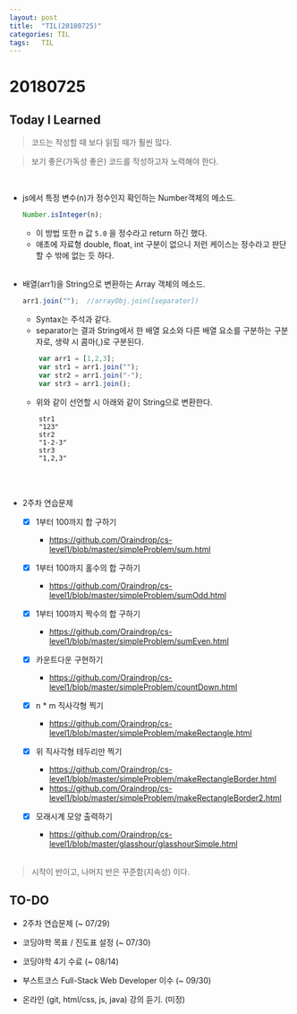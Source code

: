 ```yaml
---
layout: post
title:  "TIL(20180725)"
categories: TIL
tags:	TIL
---
```

# 20180725
## Today I Learned

> 코드는 작성할 때 보다 읽힐 때가 훨씬 많다.

> 보기 좋은(가독성 좋은) 코드를 작성하고자 노력해야 한다.

<br>

- js에서 특정 변수(n)가 정수인지 확인하는 Number객체의 메소드.
    ```javascript
    Number.isInteger(n);
    ```
    - 이 방법 또한 n 값 `5.0` 을 정수라고 return 하긴 했다.
    - 애초에 자료형 double, float, int 구분이 없으니 저런 케이스는 정수라고 판단할 수 밖에 없는 듯 하다. <br><br>

- 배열(arr1)을 String으로 변환하는 Array 객체의 메소드.
    ```javascript
    arr1.join("");  //arrayObj.join([separator])
    ```
    - Syntax는 주석과 같다.
    - separator는 결과 String에서 한 배열 요소와 다른 배열 요소를 구분하는 구분자로, 생략 시 콤마(,)로 구분된다. 
    ```javascript
        var arr1 = [1,2,3];
        var str1 = arr1.join("");
        var str2 = arr1.join("-");
        var str3 = arr1.join();
    ```
    - 위와 같이 선언할 시 아래와 같이 String으로 변환한다.
    ```
        str1
        "123"
        str2
        "1-2-3"
        str3
        "1,2,3"
    ```
    <br><br>

- 2주차 연습문제
    - [x] 1부터 100까지 합 구하기 
        - <https://github.com/Oraindrop/cs-level1/blob/master/simpleProblem/sum.html>
    - [x] 1부터 100까지 홀수의 합 구하기
        - <https://github.com/Oraindrop/cs-level1/blob/master/simpleProblem/sumOdd.html>
    - [x] 1부터 100까지 짝수의 합 구하기
        - <https://github.com/Oraindrop/cs-level1/blob/master/simpleProblem/sumEven.html>
    - [x] 카운트다운 구현하기
        - <https://github.com/Oraindrop/cs-level1/blob/master/simpleProblem/countDown.html>

    - [x] n * m 직사각형 찍기 
        - <https://github.com/Oraindrop/cs-level1/blob/master/simpleProblem/makeRectangle.html>
    - [x] 위 직사각형 테두리만 찍기 
        - <https://github.com/Oraindrop/cs-level1/blob/master/simpleProblem/makeRectangleBorder.html>
        - <https://github.com/Oraindrop/cs-level1/blob/master/simpleProblem/makeRectangleBorder2.html>
    - [x] 모래시계 모양 출력하기
        - <https://github.com/Oraindrop/cs-level1/blob/master/glasshour/glasshourSimple.html> <br><br>

> 시작이 반이고, 나머지 반은 꾸준함(지속성) 이다.

## TO-DO
- 2주차 연습문제 (~ 07/29)
- 코딩야학 목표 / 진도표 설정 (~ 07/30)
- 코딩야학 4기 수료 (~ 08/14)

- 부스트코스 Full-Stack Web Developer 이수 (~ 09/30)

- 온라인 (git, html/css, js, java) 강의 듣기. (미정)
